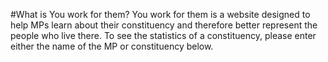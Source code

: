 #What is You work for them?
You work for them is a website designed to help MPs learn about their constituency and therefore better represent the people who live there. To see the statistics of a constituency, please enter either the name of the MP or constituency below.
